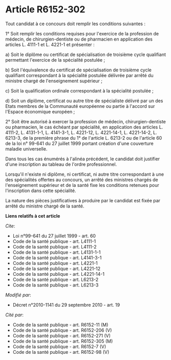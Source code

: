 # Article R6152-302

Tout candidat à ce concours doit remplir les conditions suivantes : 

1° Soit remplir les conditions requises pour l'exercice de la profession de médecin, de chirurgien-dentiste ou de pharmacien
en application des articles L. 4111-1 et L. 4221-1 et présenter : 

a) Soit le diplôme ou certificat de spécialisation de troisième cycle qualifiant permettant l'exercice de la spécialité
postulée ; 

b) Soit l'équivalence du certificat de spécialisation de troisième cycle qualifiant correspondant à la spécialité postulée
délivrée par arrêté du ministre chargé de l'enseignement supérieur ; 

c) Soit la qualification ordinale correspondant à la spécialité postulée ; 

d) Soit un diplôme, certificat ou autre titre de spécialiste délivré par un des Etats membres de la Communauté européenne ou
partie à l'accord sur l'Espace économique européen ; 

2° Soit être autorisé à exercer la profession de médecin, chirurgien-dentiste ou pharmacien, le cas échéant par spécialité,
en application des articles L. 4111-2, L. 4131-1-1, L. 4141-3-1, L. 4221-12, L. 4221-14-1, L. 4221-14-2, L. 6213-3, de la
première phrase du 1° de l'article L. 6213-2 ou de l'article 60 de la loi n° 99-641 du 27 juillet 1999 portant création d'une
couverture maladie universelle. 

Dans tous les cas énumérés à l'alinéa précédent, le candidat doit justifier d'une inscription au tableau de l'ordre
professionnel. 

Lorsqu'il n'existe ni diplôme, ni certificat, ni autre titre correspondant à une des spécialités offertes au concours, un
arrêté des ministres chargés de l'enseignement supérieur et de la santé fixe les conditions retenues pour l'inscription dans
cette spécialité. 

La nature des pièces justificatives à produire par le candidat est fixée par arrêté du ministre chargé de la santé.

**Liens relatifs à cet article**

_Cite_:

  - Loi n°99-641 du 27 juillet 1999 - art. 60
  - Code de la santé publique - art. L4111-1
  - Code de la santé publique - art. L4111-2
  - Code de la santé publique - art. L4131-1-1
  - Code de la santé publique - art. L4141-3-1
  - Code de la santé publique - art. L4221-1
  - Code de la santé publique - art. L4221-12
  - Code de la santé publique - art. L4221-14-1
  - Code de la santé publique - art. L6213-2
  - Code de la santé publique - art. L6213-3

_Modifié par_:

  - Décret n°2010-1141 du 29 septembre 2010 - art. 19

_Cité par_:

  - Code de la santé publique - art. R6152-11 (M)
  - Code de la santé publique - art. R6152-206 (V)
  - Code de la santé publique - art. R6152-271 (V)
  - Code de la santé publique - art. R6152-305 (M)
  - Code de la santé publique - art. R6152-7 (V)
  - Code de la santé publique - art. R6152-98 (V)
